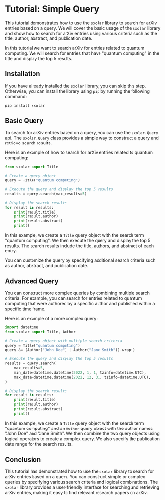 # Tutorial: Simple Query

This tutorial demonstrates how to use the `sxolar` library to search for arXiv entries based on a query. We will cover
the basic usage of the `sxolar` library and show how to search for arXiv entries using various criteria such as the
title, author, abstract, and publication date.

In this tutorial we want to search arXiv for entries related to quantum computing. We will search for entries that have
"quantum computing" in the title and display the top 5 results.

## Installation

If you have already installed the `sxolar` library, you can skip this step. Otherwise, you can install the library
using `pip` by running the following command:

```bash
pip install sxolar
```

## Basic Query

To search for arXiv entries based on a query, you can use the `sxolar.Query` api.
The `sxolar.Query` class provides a simple way to construct a query and retrieve search results.

Here is an example of how to search for arXiv entries related to quantum computing:

```python
from sxolar import Title

# Create a query object
query = Title("quantum computing")

# Execute the query and display the top 5 results
results = query.search(max_results=5)

# Display the search results
for result in results:
    print(result.title)
    print(result.author)
    print(result.abstract)
    print()
```

In this example, we create a `Title` query object with the search term "quantum computing". We then execute the query
and display the top 5 results. The search results include the title, authors, and abstract of each entry.

You can customize the query by specifying additional search criteria such as author, abstract, and publication date.

## Advanced Query

You can construct more complex queries by combining multiple search criteria. For example, you can search for entries
related to quantum computing that were authored by a specific author and published within a specific time frame.

Here is an example of a more complex query:

```python
import datetime
from sxolar import Title, Author

# Create a query object with multiple search criteria
query = Title("quantum computing")
query &= (Author("John Doe") | Author("Jane Smith")).wrap()

# Execute the query and display the top 5 results
results = query.search(
    max_results=5,
    min_date=datetime.datetime(2022, 1, 1, tzinfo=datetime.UTC),
    max_date=datetime.datetime(2022, 12, 31, tzinfo=datetime.UTC),
)

# Display the search results
for result in results:
    print(result.title)
    print(result.author)
    print(result.abstract)
    print()
```

In this example, we create a `Title` query object with the search term "quantum computing" and an `Author` query object
with the author names "John Doe" and "Jane Smith". We then combine the two query objects using logical operators to
create a complex query. We also specify the publication date range for the search results.

## Conclusion

This tutorial has demonstrated how to use the `sxolar` library to search for arXiv entries based on a query. You can
construct simple or complex queries by specifying various search criteria and logical combinations. The `sxolar` library
provides a user-friendly interface for searching and retrieving arXiv entries, making it easy to find relevant research
papers on arXiv.
